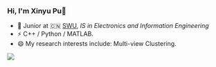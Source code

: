 <!--
**LttGenius/LttGenius** is a ✨ _special_ ✨ repository because its `README.md` (this file) appears on your GitHub profile.

Here are some ideas to get you started:

- 🔭 I’m currently working on ...
- 🌱 I’m currently learning ...
- 👯 I’m looking to collaborate on ...
- 🤔 I’m looking for help with ...
- 💬 Ask me about ...
- 📫 How to reach me: ...
- 😄 Pronouns: ...
- ⚡ Fun fact: ...
-->
### Hi, I'm Xinyu Pu👋

- 🍻 Junior at 🇨🇳 [SWU](https://www.swu.edu.cn), _IS in Electronics and Information Engineering_
- ⚡ C++ / Python / MATLAB.
- 😄 My research interests include: Multi-view Clustering.


![](https://github-readme-stats.vercel.app/api?username=LttGenius)
